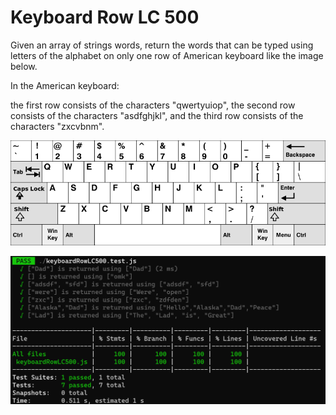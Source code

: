 # Keyboard Row LC 500

Given an array of strings words, return the words that can be typed using letters of the alphabet on only one row of American keyboard like the image below.

In the American keyboard:

the first row consists of the characters "qwertyuiop",
the second row consists of the characters "asdfghjkl", and
the third row consists of the characters "zxcvbnm".

![Alt text](image-1.png)

![Alt text](image.png)
